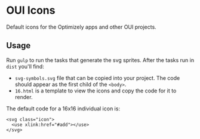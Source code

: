# OUI Icons

Default icons for the Optimizely apps and other OUI projects.

## Usage

Run `gulp` to run the tasks that generate the svg sprites. After the tasks run in `dist` you'll find:

- `svg-symbols.svg` file that can be copied into your project. The code should appear as the first child of the `<body>`.
- `16.html` is a template to view the icons and copy the code for it to render.

The default code for a 16x16 individual icon is:

```
<svg class="icon">
  <use xlink:href="#add"></use>
</svg>
```

